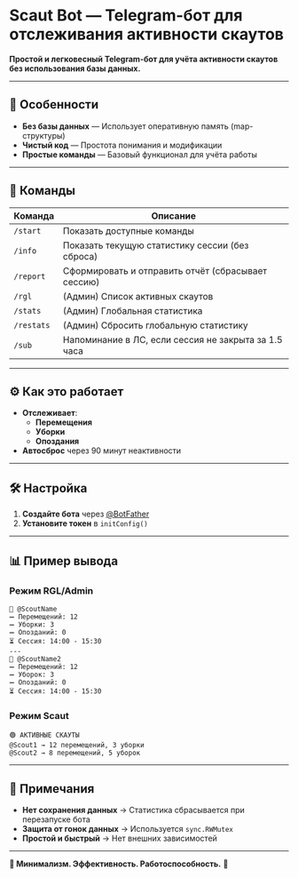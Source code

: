 # **Scaut Bot — Telegram-бот для отслеживания активности скаутов**  

**Простой и легковесный Telegram-бот для учёта активности скаутов без использования базы данных.**  

---

## **📌 Особенности**  
- **Без базы данных** — Использует оперативную память (map-структуры)  
- **Чистый код** — Простота понимания и модификации  
- **Простые команды** — Базовый функционал для учёта работы  

---

## **🚀 Команды**  

| Команда | Описание |  
|---------|------------|  
| `/start` | Показать доступные команды |  
| `/info` | Показать текущую статистику сессии (без сброса) |  
| `/report` | Сформировать и отправить отчёт (сбрасывает сессию) |  
| `/rgl` | (Админ) Список активных скаутов |  
| `/stats` | (Админ) Глобальная статистика |  
| `/restats` | (Админ) Сбросить глобальную статистику |  
| `/sub` | Напоминание в ЛС, если сессия не закрыта за 1.5 часа |  

---

## **⚙️ Как это работает**  
- **Отслеживает**:  
  - **Перемещения**  
  - **Уборки**   
  - **Опоздания** 
- **Автосброс** через 90 минут неактивности  

---

## **🛠 Настройка**  
1. **Создайте бота** через [@BotFather](https://t.me/BotFather)  
2. **Установите токен** в `initConfig()`  

---

## **📊 Пример вывода**  
### **Режим RGL/Admin**  
```
👤 @ScoutName  
➖ Перемещений: 12  
➖ Уборки: 3  
➖ Опозданий: 0  
⏳ Сессия: 14:00 - 15:30  
---
👤 @ScoutName2  
➖ Перемещений: 12  
➖ Уборок: 3  
➖ Опозданий: 0  
⏳ Сессия: 14:00 - 15:30  
```  

### **Режим Scaut**  
```
🟢 АКТИВНЫЕ СКАУТЫ 
@Scout1 → 12 перемещений, 3 уборки  
@Scout2 → 8 перемещений, 5 уборок  
```  

---

## **📝 Примечания**  
- **Нет сохранения данных** → Статистика сбрасывается при перезапуске бота  
- **Защита от гонок данных** → Используется `sync.RWMutex`  
- **Простой и быстрый** → Нет внешних зависимостей  

--- 

**🔹 Минимализм. Эффективность. Работоспособность.** 🚀